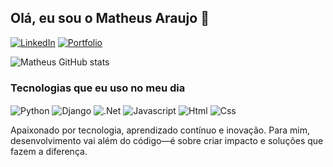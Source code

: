 ## Olá, eu sou o Matheus Araujo 🖖

[![LinkedIn](https://img.shields.io/badge/LinkedIn-0077B5?style=for-the-badge&logo=linkedin&logoColor=white)](https://www.linkedin.com/in/seu-perfil/) 
[![Portfolio](https://img.shields.io/website?label=Portfolio.com&style=for-the-badge&url=https://matheusaraujo94.github.io/Portfolio/)](https://matheusaraujo94.github.io/Portfolio)


![Matheus GitHub stats](https://github-readme-stats.vercel.app/api?username=matheusaraujo94&show_icons=true&theme=dracula)

### Tecnologias que eu uso no meu dia

<div style="display: inline-block;">
  <img align="center" alt="Python" src="https://img.shields.io/badge/Python-3776AB?style=for-the-badge&logo=python&logoColor=white"/>
  <img align="center" alt="Django" src="https://img.shields.io/badge/Django-092E20?style=for-the-badge&logo=django&logoColor=whit"/>
  <img align="center" alt=".Net" src="https://img.shields.io/badge/.NET-5C2D91?style=for-the-badge&logo=.net&logoColor=white"/>
   <img align="center" alt="Javascript" src="https://img.shields.io/badge/JavaScript-F7DF1E?style=for-the-badge&logo=javascript&logoColor=black"/>
  <img align="center" alt="Html" src="https://img.shields.io/badge/HTML5-E34F26?style=for-the-badge&logo=html5&logoColor=white"/>
  <img align="center" alt="Css" src="https://img.shields.io/badge/CSS3-1572B6?style=for-the-badge&logo=css3&logoColor=white"/>
</div>

Apaixonado por tecnologia, aprendizado contínuo e inovação. Para mim, desenvolvimento vai além do código—é sobre criar impacto e soluções que fazem a diferença.


